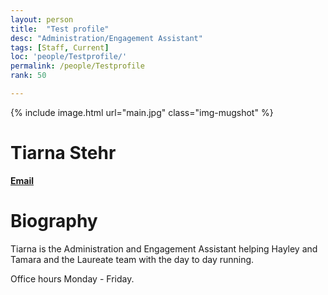 ```yaml
---
layout: person
title:  "Test profile"
desc: "Administration/Engagement Assistant"
tags: [Staff, Current]
loc: 'people/Testprofile/'
permalink: /people/Testprofile
rank: 50

---
```

 
{% include image.html url="main.jpg" class="img-mugshot" %}
<div class="text-center" markdown="1"> 

# Tiarna Stehr
[**Email**](mailto:t.stehr@uq.edu.au)
</div>
 
# Biography

Tiarna is the Administration and Engagement Assistant helping Hayley and Tamara and the Laureate team with the day to day running. 

Office hours Monday - Friday.
 
